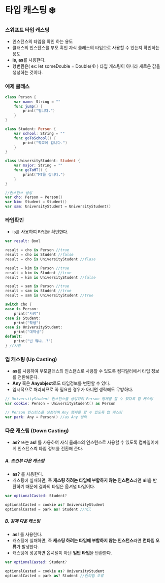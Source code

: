 # 타입 캐스팅 ❄️



### 스위프트 타입 캐스팅

- 인스턴스의 타입을 확인 하는 용도
- 클래스의 인스턴스를 부모 혹인 자식 클래스의 타입으로 사용할 수 있는지 확인하는 용도
- **is, as**를 사용한다.
- 형변환은( ex: let someDouble = Double(4) ) 타입 캐스팅이 아니라 새로운 값을 생성하는 것이다.

### 예제 클래스

``` swift
class Person {
    var name: String = ""
    func jump() {
        print("뜁니다.")
    }
}

class Student: Person {
    var school: String = ""
    func goToSchool() {
        print("학교에 갑니다.")
    }
}

class UniversityStudent: Student {
    var major: String = ""
    func goToMT() {
        print("MT를 갑니다.")
    }
}

//인스턴스 생성
var cho: Person = Person()
var kim: Student = Student()
var sam: UniversityStudent = UniversityStudent()
```



### 타입확인

- is를 사용하여 타입을 확인한다.

``` swift
var result: Bool

result = cho is Person //true
result = cho is Student //false
result = cho is UniversityStudent //flase

result = kim is Person //true
result = kim is Student //true
result = kim is UniversityStudent //false

result = sam is Person //true
result = sam is Student //true
result = sam is UniversityStudent //true

switch cho {
case is Person:
    print("사람")
case is Student:
    print("학생")
case is UniversityStudent:
    print("대학생")
default:
    print("넌 뭐냐..?")
} //사람
```

### 업 캐스팅 (Up Casting)

- **as**를 사용하여 부모클래스의 인스턴스로 사용할 수 있도록 컴파일러에서 타입 정보를 전환해준다.
- **Any** 혹은 **Anyobject**로도 타입정보를 변환할 수 있다.
- 임시적으로 처리되므로 꼭 필요한 경우가 아니면 생략해도 무방하다.

``` swift 
// UniversityStudent 인스턴스를 생성하여 Person 행세를 할 수 있다록 업 캐스팅
var cookie: Person = UniversityStudent() as Person

// Person 인스턴스를 생성하여 Any 행세를 할 수 있도록 업 캐스팅
var park: Any = Person() //as Any 생략
```



### 다운 캐스팅 (Down Casting)

- **as?** 또는 **as!** 를 사용하여 자식 클래스의 인스턴스로 사용할 수 있도록 컴파일어에게 인스턴스릐 타입 정보를 전환해 준다.

##### A. 조건부 다운 캐스팅	

- **as?** 를 사용한다.
- 캐스팅에 실패하면, 즉 **캐스팅 하려는 타입에 부합하지 않는 인스턴스**라면 **nil**을 반환하기 때문에 결과의 타입은 옵셔널 타입이다.

``` swift
var optionalCasted: Student?

optionalCasted = cookie as? UniversityStudent
optionalCasted = park as? Student //nil
```



##### B. 강제 다운 캐스팅

- **as!** 를 사용한다.
- 캐스팅에 실패하면, 즉 **캐스팅 하려는 타입에 부합하지 않는 인스턴스**라면 **런타임 오류**가 발생한다.
- 캐스팅에 성공하면 옵셔널이 아닌 **일반 타입**을 반환한다.

``` swift
var optionalCasted: Student?

optionalCasted = cookie as? UniversityStudent
optionalCasted = park as? Student //런타임 오류
```



